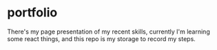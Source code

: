# portfolio

There's my page presentation of my recent skills, currently I'm learning some react things, and this repo is my storage to record my steps.
